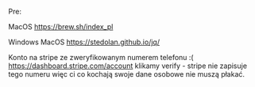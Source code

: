 Pre:

MacOS
https://brew.sh/index_pl

Windows MacOS
https://stedolan.github.io/jq/ 

Konto na stripe ze zweryfikowanym numerem telefonu :( 
https://dashboard.stripe.com/account klikamy verify - stripe nie zapisuje tego numeru więc ci co kochają swoje dane osobowe nie muszą płakać. 